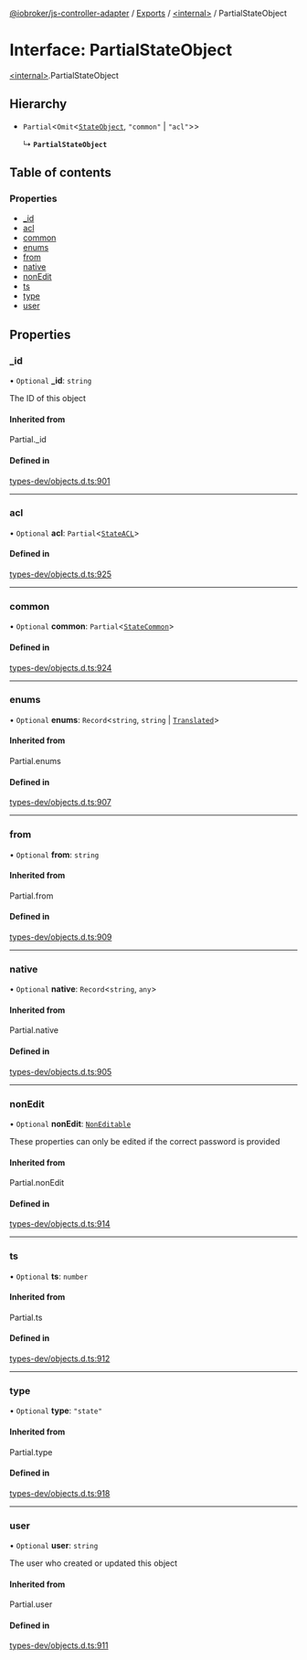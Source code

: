 [@iobroker/js-controller-adapter](../README.md) / [Exports](../modules.md) / [\<internal\>](../modules/internal_.md) / PartialStateObject

# Interface: PartialStateObject

[\<internal\>](../modules/internal_.md).PartialStateObject

## Hierarchy

- `Partial`\<`Omit`\<[`StateObject`](internal_.StateObject.md), ``"common"`` \| ``"acl"``\>\>

  ↳ **`PartialStateObject`**

## Table of contents

### Properties

- [\_id](internal_.PartialStateObject.md#_id)
- [acl](internal_.PartialStateObject.md#acl)
- [common](internal_.PartialStateObject.md#common)
- [enums](internal_.PartialStateObject.md#enums)
- [from](internal_.PartialStateObject.md#from)
- [native](internal_.PartialStateObject.md#native)
- [nonEdit](internal_.PartialStateObject.md#nonedit)
- [ts](internal_.PartialStateObject.md#ts)
- [type](internal_.PartialStateObject.md#type)
- [user](internal_.PartialStateObject.md#user)

## Properties

### \_id

• `Optional` **\_id**: `string`

The ID of this object

#### Inherited from

Partial.\_id

#### Defined in

[types-dev/objects.d.ts:901](https://github.com/ioBroker/ioBroker.js-controller/blob/a0d19f0c12f79a792741858b32ef9d3886c117c5/packages/types-dev/objects.d.ts#L901)

___

### acl

• `Optional` **acl**: `Partial`\<[`StateACL`](internal_.StateACL.md)\>

#### Defined in

[types-dev/objects.d.ts:925](https://github.com/ioBroker/ioBroker.js-controller/blob/a0d19f0c12f79a792741858b32ef9d3886c117c5/packages/types-dev/objects.d.ts#L925)

___

### common

• `Optional` **common**: `Partial`\<[`StateCommon`](internal_.StateCommon.md)\>

#### Defined in

[types-dev/objects.d.ts:924](https://github.com/ioBroker/ioBroker.js-controller/blob/a0d19f0c12f79a792741858b32ef9d3886c117c5/packages/types-dev/objects.d.ts#L924)

___

### enums

• `Optional` **enums**: `Record`\<`string`, `string` \| [`Translated`](../modules/internal_.md#translated)\>

#### Inherited from

Partial.enums

#### Defined in

[types-dev/objects.d.ts:907](https://github.com/ioBroker/ioBroker.js-controller/blob/a0d19f0c12f79a792741858b32ef9d3886c117c5/packages/types-dev/objects.d.ts#L907)

___

### from

• `Optional` **from**: `string`

#### Inherited from

Partial.from

#### Defined in

[types-dev/objects.d.ts:909](https://github.com/ioBroker/ioBroker.js-controller/blob/a0d19f0c12f79a792741858b32ef9d3886c117c5/packages/types-dev/objects.d.ts#L909)

___

### native

• `Optional` **native**: `Record`\<`string`, `any`\>

#### Inherited from

Partial.native

#### Defined in

[types-dev/objects.d.ts:905](https://github.com/ioBroker/ioBroker.js-controller/blob/a0d19f0c12f79a792741858b32ef9d3886c117c5/packages/types-dev/objects.d.ts#L905)

___

### nonEdit

• `Optional` **nonEdit**: [`NonEditable`](internal_.NonEditable.md)

These properties can only be edited if the correct password is provided

#### Inherited from

Partial.nonEdit

#### Defined in

[types-dev/objects.d.ts:914](https://github.com/ioBroker/ioBroker.js-controller/blob/a0d19f0c12f79a792741858b32ef9d3886c117c5/packages/types-dev/objects.d.ts#L914)

___

### ts

• `Optional` **ts**: `number`

#### Inherited from

Partial.ts

#### Defined in

[types-dev/objects.d.ts:912](https://github.com/ioBroker/ioBroker.js-controller/blob/a0d19f0c12f79a792741858b32ef9d3886c117c5/packages/types-dev/objects.d.ts#L912)

___

### type

• `Optional` **type**: ``"state"``

#### Inherited from

Partial.type

#### Defined in

[types-dev/objects.d.ts:918](https://github.com/ioBroker/ioBroker.js-controller/blob/a0d19f0c12f79a792741858b32ef9d3886c117c5/packages/types-dev/objects.d.ts#L918)

___

### user

• `Optional` **user**: `string`

The user who created or updated this object

#### Inherited from

Partial.user

#### Defined in

[types-dev/objects.d.ts:911](https://github.com/ioBroker/ioBroker.js-controller/blob/a0d19f0c12f79a792741858b32ef9d3886c117c5/packages/types-dev/objects.d.ts#L911)
